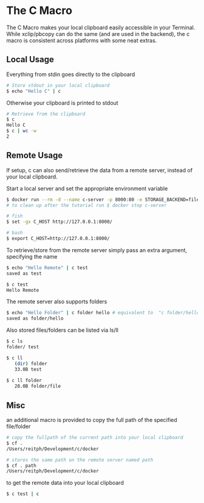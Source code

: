 # The C Macro

The C Macro makes your local clipboard easily accessible in your Terminal. While xclip/pbcopy can do the same (and are used in the backend), the c macro is consistent across platforms with some neat extras.

## Local Usage

Everything from stdin goes directly to the clipboard
```bash
# Store stdout in your local clipboard
$ echo "Hello C" | c
```


Otherwise your clipboard is printed to stdout
```bash
# Retrieve from the clipboard
$ c 
Hello C
$ c | wc -w
2
```


## Remote Usage

If setup, c can also send/retrieve the data from a remote server, instead of your local clipboard. 


Start a local server and set the appropriate environment variable
```bash
$ docker run --rm -d --name c-server -p 8000:80 -e STORAGE_BACKEND=file -e STORAGE_PATH=/tmp rettier/c-server
# to clean up after the tutorial run $ docker stop c-server

# fish
$ set -gx C_HOST http://127.0.0.1:8000/

# bash
$ export C_HOST=http://127.0.0.1:8000/
```


To retrieve/store from the remote server simply pass an extra argument, specifying the name
```bash
$ echo "Hello Remote" | c test
saved as test

$ c test
Hello Remote
```


The remote server also supports folders
```bash
$ echo "Hello Folder" | c folder hello # equivalent to  "c folder/hello"
saved as folder/hello
```


Also stored files/folders can be listed via ls/ll
```bash
$ c ls
folder/ test

$ c ll
   (dir) folder
   33.0B test
   
$ c ll folder
   28.0B folder/file
```

## Misc

an additional macro is provided to copy the full path of the specified file/folder
```bash
# copy the fullpath of the current path into your local clipboard
$ cf .
/Users/reitph/Development/c/docker

# stores the same path on the remote server named path
$ cf . path
/Users/reitph/Development/c/docker
```

to get the remote data into your local clipboard
```bash
$ c test | c
```
